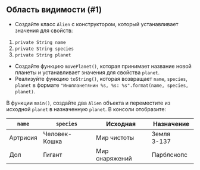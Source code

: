 ## Область видимости (#1)

- Создайте класс `Alien` с конструктором, который устанавливает значения для свойств:

1. `private String name`
2. `private String species`
3. `private String planet`

- Создайте функцию `movePlanet()`, которая принимает название новой планеты и устанавливает значения для
  свойства `planet`.
- Реализуйте функцию `toString()`, которая возвращает `name`, `species`, `planet` в
  формате `"Инопланетянин %s, %s: %s".format(name, species, planet)`.

В функции `main()`, создайте два `Alien` объекта и переместите из исходной `planet` в назначенную `planet`. В консоли
отобразите:

| `name`    | `species`    | Исходная        | Назначение     |
|-----------|--------------|-----------------|----------------|
| Артрисия | Человек-Кошка | Мир чистоты     | Земля З-137    |
| Дол      | Гигант        | Мир снаряжений  | Парблснопс     |